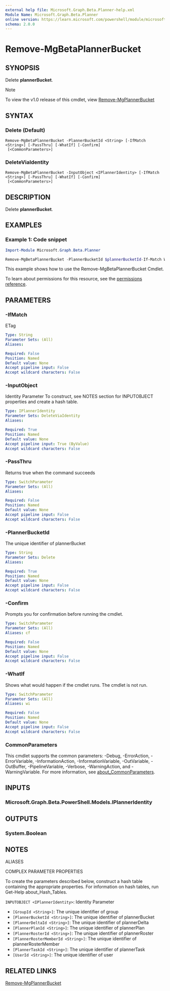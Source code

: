 ```yaml
---
external help file: Microsoft.Graph.Beta.Planner-help.xml
Module Name: Microsoft.Graph.Beta.Planner
online version: https://learn.microsoft.com/powershell/module/microsoft.graph.beta.planner/remove-mgbetaplannerbucket
schema: 2.0.0
---
```


# Remove-MgBetaPlannerBucket

## SYNOPSIS
Delete **plannerBucket**.

> [!NOTE]
> To view the v1.0 release of this cmdlet, view [Remove-MgPlannerBucket](/powershell/module/Microsoft.Graph.Planner/Remove-MgPlannerBucket?view=graph-powershell-v1.0)

## SYNTAX

### Delete (Default)
```
Remove-MgBetaPlannerBucket -PlannerBucketId <String> [-IfMatch <String>] [-PassThru] [-WhatIf] [-Confirm]
 [<CommonParameters>]
```

### DeleteViaIdentity
```
Remove-MgBetaPlannerBucket -InputObject <IPlannerIdentity> [-IfMatch <String>] [-PassThru] [-WhatIf] [-Confirm]
 [<CommonParameters>]
```

## DESCRIPTION
Delete **plannerBucket**.

## EXAMPLES
### Example 1: Code snippet

```powershell
Import-Module Microsoft.Graph.Beta.Planner

Remove-MgBetaPlannerBucket -PlannerBucketId $plannerBucketId-If-Match W/"JzEtVGFzayAgQEBAQEBAQEBAQEBAQEBAWCc="
```
This example shows how to use the Remove-MgBetaPlannerBucket Cmdlet.

To learn about permissions for this resource, see the [permissions reference](/graph/permissions-reference).


## PARAMETERS

### -IfMatch
ETag

```yaml
Type: String
Parameter Sets: (All)
Aliases:

Required: False
Position: Named
Default value: None
Accept pipeline input: False
Accept wildcard characters: False
```

### -InputObject
Identity Parameter
To construct, see NOTES section for INPUTOBJECT properties and create a hash table.

```yaml
Type: IPlannerIdentity
Parameter Sets: DeleteViaIdentity
Aliases:

Required: True
Position: Named
Default value: None
Accept pipeline input: True (ByValue)
Accept wildcard characters: False
```

### -PassThru
Returns true when the command succeeds

```yaml
Type: SwitchParameter
Parameter Sets: (All)
Aliases:

Required: False
Position: Named
Default value: None
Accept pipeline input: False
Accept wildcard characters: False
```

### -PlannerBucketId
The unique identifier of plannerBucket

```yaml
Type: String
Parameter Sets: Delete
Aliases:

Required: True
Position: Named
Default value: None
Accept pipeline input: False
Accept wildcard characters: False
```

### -Confirm
Prompts you for confirmation before running the cmdlet.

```yaml
Type: SwitchParameter
Parameter Sets: (All)
Aliases: cf

Required: False
Position: Named
Default value: None
Accept pipeline input: False
Accept wildcard characters: False
```

### -WhatIf
Shows what would happen if the cmdlet runs.
The cmdlet is not run.

```yaml
Type: SwitchParameter
Parameter Sets: (All)
Aliases: wi

Required: False
Position: Named
Default value: None
Accept pipeline input: False
Accept wildcard characters: False
```

### CommonParameters
This cmdlet supports the common parameters: -Debug, -ErrorAction, -ErrorVariable, -InformationAction, -InformationVariable, -OutVariable, -OutBuffer, -PipelineVariable, -Verbose, -WarningAction, and -WarningVariable. For more information, see [about_CommonParameters](http://go.microsoft.com/fwlink/?LinkID=113216).

## INPUTS

### Microsoft.Graph.Beta.PowerShell.Models.IPlannerIdentity
## OUTPUTS

### System.Boolean
## NOTES

ALIASES

COMPLEX PARAMETER PROPERTIES

To create the parameters described below, construct a hash table containing the appropriate properties. For information on hash tables, run Get-Help about_Hash_Tables.


`INPUTOBJECT <IPlannerIdentity>`: Identity Parameter
  - `[GroupId <String>]`: The unique identifier of group
  - `[PlannerBucketId <String>]`: The unique identifier of plannerBucket
  - `[PlannerDeltaId <String>]`: The unique identifier of plannerDelta
  - `[PlannerPlanId <String>]`: The unique identifier of plannerPlan
  - `[PlannerRosterId <String>]`: The unique identifier of plannerRoster
  - `[PlannerRosterMemberId <String>]`: The unique identifier of plannerRosterMember
  - `[PlannerTaskId <String>]`: The unique identifier of plannerTask
  - `[UserId <String>]`: The unique identifier of user

## RELATED LINKS
[Remove-MgPlannerBucket](/powershell/module/Microsoft.Graph.Planner/Remove-MgPlannerBucket?view=graph-powershell-v1.0)


